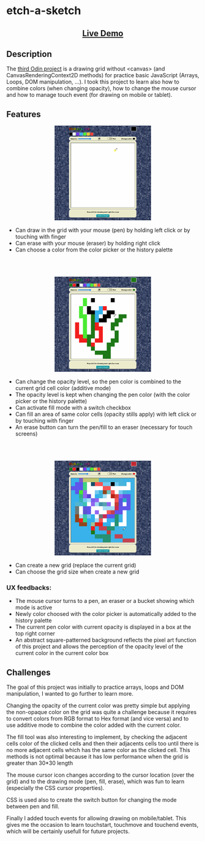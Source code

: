 # etch-a-sketch
<h2 align="center"><a  href="https://aurelien-genois.github.io/etch-a-sketch/">Live Demo</a></h2>

## Description
The [third Odin project](https://www.theodinproject.com/paths/foundations/courses/foundations/lessons/etch-a-sketch-project) is a drawing grid without \<canvas\> (and CanvasRenderingContext2D methods) for practice basic JavaScript (Arrays, Loops, DOM manipulation, ...). I took this project to learn also how to combine colors (when changing opacity), how to change the mouse cursor and how to manage touch event (for drawing on mobile or tablet).

## Features
<p align="center">
<img src="screenshot-1.gif" alt="screenshot" width="50%"/><br>
</p>

- Can draw in the grid with your mouse (pen) by holding left click or by touching with finger
- Can erase with your mouse (eraser) by holding right click
- Can choose a color from the color picker or the history palette
 
 <br>
 <br>
<p align="center">
<img src="screenshot--2.gif" alt="screenshot" width="50%"/>
</p>

- Can change the opacity level, so the pen color is combined to the current grid cell color (additive mode)
- The opacity level is kept when changing the pen color (with the color picker or the history palette)
- Can activate fill mode with a switch checkbox
- Can fill an area of same color cells (opacity stills apply) with left click or by touching with finger
- An erase button can turn the pen/fill to an eraser (necessary for touch screens)
 
 <br>
 <br>
<p align="center">
<img src="screenshot--3.gif" alt="screenshot" width="50%"/>
</p>

- Can create a new grid (replace the current grid)
- Can choose the grid size when create a new grid



### UX feedbacks: 
- The mouse cursor turns to a pen, an eraser or a bucket showing which mode is active
- Newly color choosed with the color picker is automatically added to the history palette
- The current pen color with current opacity is displayed in a box at the top right corner
- An abstract square-patterned background reflects the pixel art function of this project and allows the perception of the opacity level of the current color in the current color box

## Challenges
The goal of this project was initially to practice arrays, loops and DOM manipulation, I wanted to go further to learn more.

Changing the opacity of the current color was pretty simple but applying the non-opaque color on the grid was quite a challenge because it requires to convert colors from RGB format to Hex format (and vice versa) and to use additive mode to combine the color added with the current color.

The fill tool was also interesting to implement, by checking the adjacent cells color of the clicked cells and then their adjacents cells too until there is no more adjacent cells which has the same color as the clicked cell. This methods is not optimal because it has low performance when the grid is greater than 30\*30 length

The mouse cursor icon changes according to the cursor location (over the grid) and to the drawing mode (pen, fill, erase), which was fun to learn (especially the CSS cursor properties).

CSS is used also to create the switch button for changing the mode between pen and fill.

Finally I added touch events for allowing drawing on mobile/tablet. This gives me the occasion to learn touchstart, touchmove and touchend events, which will be certainly usefull for future projects.
